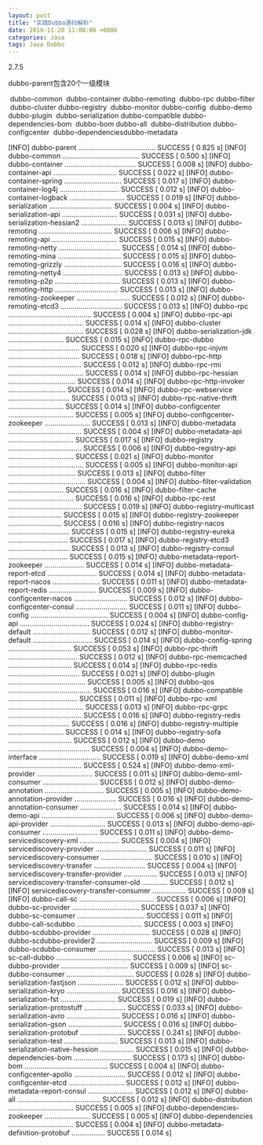 ```yaml
---
layout: post
title: "实践Dubbo源码解析"
date: 2019-11-20 11:08:00 +0800
categories: Java
tags: Java Dubbo
---
```




2.7.5

dubbo-parent包含20个一级模块

​		<module>dubbo-common</module>
​        <module>dubbo-container</module>
​        <module>dubbo-remoting</module>
​        <module>dubbo-rpc</module>
​        <module>dubbo-filter</module>
​        <module>dubbo-cluster</module>
​        <module>dubbo-registry</module>
​        <module>dubbo-monitor</module>
​        <module>dubbo-config</module>
​        <module>dubbo-demo</module>
​        <module>dubbo-plugin</module>
​        <module>dubbo-serialization</module>
​        <module>dubbo-compatible</module>
​        <module>dubbo-dependencies-bom</module>
​        <module>dubbo-bom</module>
​        <module>dubbo-all</module>
​        <module>dubbo-distribution</module>
​        <module>dubbo-configcenter</module>
​        <module>dubbo-dependencies</module>
​        <module>dubbo-metadata</module>



[INFO] dubbo-parent ....................................... SUCCESS [  0.825 s]
[INFO] dubbo-common ....................................... SUCCESS [  0.500 s]
[INFO] dubbo-container .................................... SUCCESS [  0.008 s]
[INFO] dubbo-container-api ................................ SUCCESS [  0.022 s]
[INFO] dubbo-container-spring ............................. SUCCESS [  0.017 s]
[INFO] dubbo-container-log4j .............................. SUCCESS [  0.012 s]
[INFO] dubbo-container-logback ............................ SUCCESS [  0.019 s]
[INFO] dubbo-serialization ................................ SUCCESS [  0.004 s]
[INFO] dubbo-serialization-api ............................ SUCCESS [  0.031 s]
[INFO] dubbo-serialization-hessian2 ....................... SUCCESS [  0.013 s]
[INFO] dubbo-remoting ..................................... SUCCESS [  0.006 s]
[INFO] dubbo-remoting-api ................................. SUCCESS [  0.015 s]
[INFO] dubbo-remoting-netty ............................... SUCCESS [  0.014 s]
[INFO] dubbo-remoting-mina ................................ SUCCESS [  0.015 s]
[INFO] dubbo-remoting-grizzly ............................. SUCCESS [  0.016 s]
[INFO] dubbo-remoting-netty4 .............................. SUCCESS [  0.013 s]
[INFO] dubbo-remoting-p2p ................................. SUCCESS [  0.013 s]
[INFO] dubbo-remoting-http ................................ SUCCESS [  0.013 s]
[INFO] dubbo-remoting-zookeeper ........................... SUCCESS [  0.012 s]
[INFO] dubbo-remoting-etcd3 ............................... SUCCESS [  0.013 s]
[INFO] dubbo-rpc .......................................... SUCCESS [  0.004 s]
[INFO] dubbo-rpc-api ...................................... SUCCESS [  0.014 s]
[INFO] dubbo-cluster ...................................... SUCCESS [  0.028 s]
[INFO] dubbo-serialization-jdk ............................ SUCCESS [  0.015 s]
[INFO] dubbo-rpc-dubbo .................................... SUCCESS [  0.020 s]
[INFO] dubbo-rpc-injvm .................................... SUCCESS [  0.018 s]
[INFO] dubbo-rpc-http ..................................... SUCCESS [  0.012 s]
[INFO] dubbo-rpc-rmi ...................................... SUCCESS [  0.014 s]
[INFO] dubbo-rpc-hessian .................................. SUCCESS [  0.014 s]
[INFO] dubbo-rpc-http-invoker ............................. SUCCESS [  0.014 s]
[INFO] dubbo-rpc-webservice ............................... SUCCESS [  0.013 s]
[INFO] dubbo-rpc-native-thrift ............................ SUCCESS [  0.014 s]
[INFO] dubbo-configcenter ................................. SUCCESS [  0.005 s]
[INFO] dubbo-configcenter-zookeeper ....................... SUCCESS [  0.013 s]
[INFO] dubbo-metadata ..................................... SUCCESS [  0.004 s]
[INFO] dubbo-metadata-api ................................. SUCCESS [  0.017 s]
[INFO] dubbo-registry ..................................... SUCCESS [  0.006 s]
[INFO] dubbo-registry-api ................................. SUCCESS [  0.021 s]
[INFO] dubbo-monitor ...................................... SUCCESS [  0.005 s]
[INFO] dubbo-monitor-api .................................. SUCCESS [  0.013 s]
[INFO] dubbo-filter ....................................... SUCCESS [  0.004 s]
[INFO] dubbo-filter-validation ............................ SUCCESS [  0.016 s]
[INFO] dubbo-filter-cache ................................. SUCCESS [  0.016 s]
[INFO] dubbo-rpc-rest ..................................... SUCCESS [  0.019 s]
[INFO] dubbo-registry-multicast ........................... SUCCESS [  0.015 s]
[INFO] dubbo-registry-zookeeper ........................... SUCCESS [  0.016 s]
[INFO] dubbo-registry-nacos ............................... SUCCESS [  0.015 s]
[INFO] dubbo-registry-eureka .............................. SUCCESS [  0.017 s]
[INFO] dubbo-registry-etcd3 ............................... SUCCESS [  0.013 s]
[INFO] dubbo-registry-consul .............................. SUCCESS [  0.015 s]
[INFO] dubbo-metadata-report-zookeeper .................... SUCCESS [  0.014 s]
[INFO] dubbo-metadata-report-etcd ......................... SUCCESS [  0.014 s]
[INFO] dubbo-metadata-report-nacos ........................ SUCCESS [  0.011 s]
[INFO] dubbo-metadata-report-redis ........................ SUCCESS [  0.009 s]
[INFO] dubbo-configcenter-nacos ........................... SUCCESS [  0.012 s]
[INFO] dubbo-configcenter-consul .......................... SUCCESS [  0.011 s]
[INFO] dubbo-config ....................................... SUCCESS [  0.004 s]
[INFO] dubbo-config-api ................................... SUCCESS [  0.024 s]
[INFO] dubbo-registry-default ............................. SUCCESS [  0.012 s]
[INFO] dubbo-monitor-default .............................. SUCCESS [  0.014 s]
[INFO] dubbo-config-spring ................................ SUCCESS [  0.053 s]
[INFO] dubbo-rpc-thrift ................................... SUCCESS [  0.012 s]
[INFO] dubbo-rpc-memcached ................................ SUCCESS [  0.014 s]
[INFO] dubbo-rpc-redis .................................... SUCCESS [  0.021 s]
[INFO] dubbo-plugin ....................................... SUCCESS [  0.005 s]
[INFO] dubbo-qos .......................................... SUCCESS [  0.016 s]
[INFO] dubbo-compatible ................................... SUCCESS [  0.011 s]
[INFO] dubbo-rpc-xml ...................................... SUCCESS [  0.013 s]
[INFO] dubbo-rpc-grpc ..................................... SUCCESS [  0.016 s]
[INFO] dubbo-registry-redis ............................... SUCCESS [  0.016 s]
[INFO] dubbo-registry-multiple ............................ SUCCESS [  0.014 s]
[INFO] dubbo-registry-sofa ................................ SUCCESS [  0.012 s]
[INFO] dubbo-demo ......................................... SUCCESS [  0.004 s]
[INFO] dubbo-demo-interface ............................... SUCCESS [  0.019 s]
[INFO] dubbo-demo-xml ..................................... SUCCESS [  0.524 s]
[INFO] dubbo-demo-xml-provider ............................ SUCCESS [  0.011 s]
[INFO] dubbo-demo-xml-consumer ............................ SUCCESS [  0.012 s]
[INFO] dubbo-demo-annotation .............................. SUCCESS [  0.005 s]
[INFO] dubbo-demo-annotation-provider ..................... SUCCESS [  0.016 s]
[INFO] dubbo-demo-annotation-consumer ..................... SUCCESS [  0.014 s]
[INFO] dubbo-demo-api ..................................... SUCCESS [  0.006 s]
[INFO] dubbo-demo-api-provider ............................ SUCCESS [  0.013 s]
[INFO] dubbo-demo-api-consumer ............................ SUCCESS [  0.011 s]
[INFO] dubbo-demo-servicediscovery-xml .................... SUCCESS [  0.004 s]
[INFO] servicediscovery-provider .......................... SUCCESS [  0.011 s]
[INFO] servicediscovery-consumer .......................... SUCCESS [  0.010 s]
[INFO] servicediscovery-transfer .......................... SUCCESS [  0.004 s]
[INFO] servicediscovery-transfer-provider ................. SUCCESS [  0.013 s]
[INFO] servicediscovery-transfer-consumer-old ............. SUCCESS [  0.012 s]
[INFO] servicediscovery-transfer-consumer ................. SUCCESS [  0.009 s]
[INFO] dubbo-call-sc ...................................... SUCCESS [  0.006 s]
[INFO] dubbo-sc-provider .................................. SUCCESS [  0.037 s]
[INFO] dubbo-sc-consumer .................................. SUCCESS [  0.011 s]
[INFO] dubbo-call-scdubbo ................................. SUCCESS [  0.003 s]
[INFO] dubbo-scdubbo-provider ............................. SUCCESS [  0.028 s]
[INFO] dubbo-scdubbo-provider2 ............................ SUCCESS [  0.009 s]
[INFO] dubbo-scdubbo-consumer ............................. SUCCESS [  0.013 s]
[INFO] sc-call-dubbo ...................................... SUCCESS [  0.006 s]
[INFO] sc-dubbo-provider .................................. SUCCESS [  0.009 s]
[INFO] sc-dubbo-consumer .................................. SUCCESS [  0.028 s]
[INFO] dubbo-serialization-fastjson ....................... SUCCESS [  0.012 s]
[INFO] dubbo-serialization-kryo ........................... SUCCESS [  0.016 s]
[INFO] dubbo-serialization-fst ............................ SUCCESS [  0.019 s]
[INFO] dubbo-serialization-protostuff ..................... SUCCESS [  0.033 s]
[INFO] dubbo-serialization-avro ........................... SUCCESS [  0.016 s]
[INFO] dubbo-serialization-gson ........................... SUCCESS [  0.016 s]
[INFO] dubbo-serialization-protobuf ....................... SUCCESS [  0.241 s]
[INFO] dubbo-serialization-test ........................... SUCCESS [  0.013 s]
[INFO] dubbo-serialization-native-hession ................. SUCCESS [  0.015 s]
[INFO] dubbo-dependencies-bom ............................. SUCCESS [  0.173 s]
[INFO] dubbo-bom .......................................... SUCCESS [  0.004 s]
[INFO] dubbo-configcenter-apollo .......................... SUCCESS [  0.012 s]
[INFO] dubbo-configcenter-etcd ............................ SUCCESS [  0.012 s]
[INFO] dubbo-metadata-report-consul ....................... SUCCESS [  0.012 s]
[INFO] dubbo-all .......................................... SUCCESS [  0.012 s]
[INFO] dubbo-distribution ................................. SUCCESS [  0.005 s]
[INFO] dubbo-dependencies-zookeeper ....................... SUCCESS [  0.005 s]
[INFO] dubbo-dependencies ................................. SUCCESS [  0.004 s]
[INFO] dubbo-metadata-definition-protobuf ................. SUCCESS [  0.014 s]

